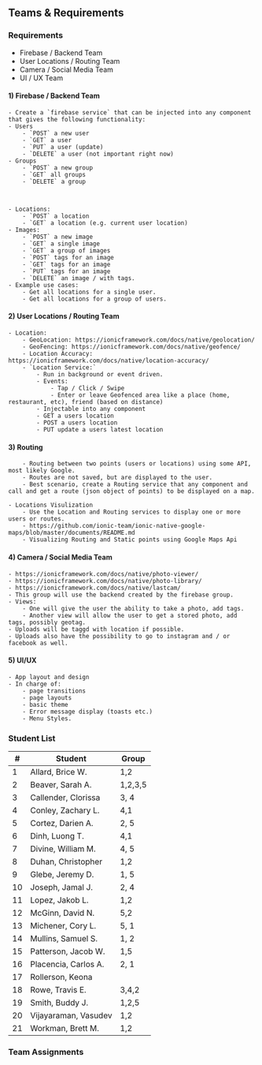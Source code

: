 ## Teams & Requirements

### Requirements

- Firebase / Backend Team
- User Locations / Routing Team
- Camera / Social Media Team
- UI / UX Team


#### 1) Firebase / Backend Team
    - Create a `firebase service` that can be injected into any component that gives the following functionality:
    - Users
        - `POST` a new user 
        - `GET` a user
        - `PUT` a user (update)
        - `DELETE` a user (not important right now)
    - Groups
        - `POST` a new group
        - `GET` all groups
        - `DELETE` a group



    - Locations:
        - `POST` a location
        - `GET` a location (e.g. current user location)
    - Images:
        - `POST` a new image
        - `GET` a single image
        - `GET` a group of images
        - `POST` tags for an image
        - `GET` tags for an image
        - `PUT` tags for an image
        - `DELETE` an image / with tags.
    - Example use cases:
        - Get all locations for a single user.
        - Get all locations for a group of users.


#### 2) User Locations / Routing Team
    - Location:
        - GeoLocation: https://ionicframework.com/docs/native/geolocation/
        - GeoFencing: https://ionicframework.com/docs/native/geofence/
        - Location Accuracy: https://ionicframework.com/docs/native/location-accuracy/
        - `Location Service:`
            - Run in background or event driven.
            - Events:
                - Tap / Click / Swipe 
                - Enter or leave Geofenced area like a place (home, restaurant, etc), friend (based on distance)
            - Injectable into any component
            - GET a users location
            - POST a users location
            - PUT update a users latest location
  
#### 3) Routing 
        - Routing between two points (users or locations) using some API, most likely Google.
        - Routes are not saved, but are displayed to the user.
        - Best scenario, create a Routing service that any component and call and get a route (json object of points) to be displayed on a map.

    - Locations Visulization
        - Use the Location and Routing services to display one or more users or routes.
        - https://github.com/ionic-team/ionic-native-google-maps/blob/master/documents/README.md
        - Visualizing Routing and Static points using Google Maps Api


#### 4) Camera / Social Media Team
    - https://ionicframework.com/docs/native/photo-viewer/
    - https://ionicframework.com/docs/native/photo-library/
    - https://ionicframework.com/docs/native/lastcam/
    - This group will use the backend created by the firebase group. 
    - Views:
        - One will give the user the ability to take a photo, add tags.
        - Another view will allow the user to get a stored photo, add tags, possibly geotag. 
    - Uploads will be taggd with location if possible.
    - Uploads also have the possibility to go to instagram and / or facebook as well.

#### 5) UI/UX
    - App layout and design
    - In charge of:
        - page transitions
        - page layouts
        - basic theme 
        - Error message display (toasts etc.)
        - Menu Styles. 

### Student List

| #   | Student              | Group   |
| --- | -------------------- | ------- |
| 1   | Allard, Brice W.     | 1,2     |
| 2   | Beaver, Sarah A.     | 1,2,3,5 |
| 3   | Callender, Clorissa  | 3, 4    |
| 4   | Conley, Zachary L.   | 4,1     |
| 5   | Cortez, Darien A.    | 2, 5    |
| 6   | Dinh, Luong T.       | 4,1     |
| 7   | Divine, William M.   | 4, 5    |
| 8   | Duhan, Christopher   | 1,2     |
| 9   | Glebe, Jeremy D.     | 1, 5    |
| 10  | Joseph, Jamal J.     | 2, 4    |
| 11  | Lopez, Jakob L.      | 1,2     |
| 12  | McGinn, David N.     | 5,2     |
| 13  | Michener, Cory L.    | 5, 1    |
| 14  | Mullins, Samuel S.   | 1, 2    |
| 15  | Patterson, Jacob W.  | 1,5     |
| 16  | Placencia, Carlos A. | 2, 1    |
| 17  | Rollerson, Keona     |         |
| 18  | Rowe, Travis E.      | 3,4,2   |
| 19  | Smith, Buddy J.      | 1,2,5   |
| 20  | Vijayaraman, Vasudev | 1,2     |
| 21  | Workman, Brett M.    | 1,2     |

### Team Assignments
